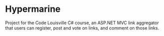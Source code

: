 # Hypermarine
Project for the Code Louisville C# course, an ASP.NET MVC link aggregator that users can register, post and vote on links, and comment on those links.
